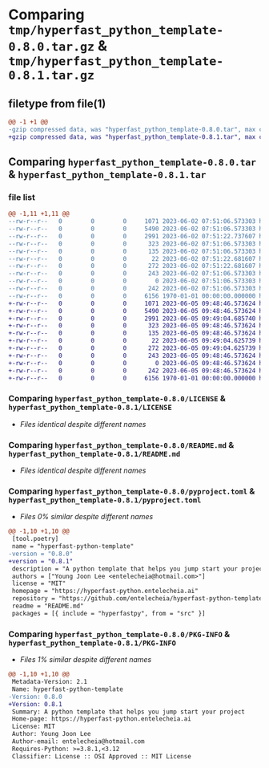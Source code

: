 # Comparing `tmp/hyperfast_python_template-0.8.0.tar.gz` & `tmp/hyperfast_python_template-0.8.1.tar.gz`

## filetype from file(1)

```diff
@@ -1 +1 @@
-gzip compressed data, was "hyperfast_python_template-0.8.0.tar", max compression
+gzip compressed data, was "hyperfast_python_template-0.8.1.tar", max compression
```

## Comparing `hyperfast_python_template-0.8.0.tar` & `hyperfast_python_template-0.8.1.tar`

### file list

```diff
@@ -1,11 +1,11 @@
--rw-r--r--   0        0        0     1071 2023-06-02 07:51:06.573303 hyperfast_python_template-0.8.0/LICENSE
--rw-r--r--   0        0        0     5490 2023-06-02 07:51:06.573303 hyperfast_python_template-0.8.0/README.md
--rw-r--r--   0        0        0     2991 2023-06-02 07:51:22.737607 hyperfast_python_template-0.8.0/pyproject.toml
--rw-r--r--   0        0        0      323 2023-06-02 07:51:06.573303 hyperfast_python_template-0.8.0/src/hyperfastpy/__cli__.py
--rw-r--r--   0        0        0      135 2023-06-02 07:51:06.573303 hyperfast_python_template-0.8.0/src/hyperfastpy/__init__.py
--rw-r--r--   0        0        0       22 2023-06-02 07:51:22.681607 hyperfast_python_template-0.8.0/src/hyperfastpy/_version.py
--rw-r--r--   0        0        0      272 2023-06-02 07:51:22.681607 hyperfast_python_template-0.8.0/src/hyperfastpy/conf/about/__init__.yaml
--rw-r--r--   0        0        0      243 2023-06-02 07:51:06.573303 hyperfast_python_template-0.8.0/src/hyperfastpy/project.toml
--rw-r--r--   0        0        0        0 2023-06-02 07:51:06.573303 hyperfast_python_template-0.8.0/src/hyperfastpy/py.typed
--rw-r--r--   0        0        0      242 2023-06-02 07:51:06.573303 hyperfast_python_template-0.8.0/src/hyperfastpy/pyproject.toml
--rw-r--r--   0        0        0     6156 1970-01-01 00:00:00.000000 hyperfast_python_template-0.8.0/PKG-INFO
+-rw-r--r--   0        0        0     1071 2023-06-05 09:48:46.573624 hyperfast_python_template-0.8.1/LICENSE
+-rw-r--r--   0        0        0     5490 2023-06-05 09:48:46.573624 hyperfast_python_template-0.8.1/README.md
+-rw-r--r--   0        0        0     2991 2023-06-05 09:49:04.685740 hyperfast_python_template-0.8.1/pyproject.toml
+-rw-r--r--   0        0        0      323 2023-06-05 09:48:46.573624 hyperfast_python_template-0.8.1/src/hyperfastpy/__cli__.py
+-rw-r--r--   0        0        0      135 2023-06-05 09:48:46.573624 hyperfast_python_template-0.8.1/src/hyperfastpy/__init__.py
+-rw-r--r--   0        0        0       22 2023-06-05 09:49:04.625739 hyperfast_python_template-0.8.1/src/hyperfastpy/_version.py
+-rw-r--r--   0        0        0      272 2023-06-05 09:49:04.625739 hyperfast_python_template-0.8.1/src/hyperfastpy/conf/about/__init__.yaml
+-rw-r--r--   0        0        0      243 2023-06-05 09:48:46.573624 hyperfast_python_template-0.8.1/src/hyperfastpy/project.toml
+-rw-r--r--   0        0        0        0 2023-06-05 09:48:46.573624 hyperfast_python_template-0.8.1/src/hyperfastpy/py.typed
+-rw-r--r--   0        0        0      242 2023-06-05 09:48:46.573624 hyperfast_python_template-0.8.1/src/hyperfastpy/pyproject.toml
+-rw-r--r--   0        0        0     6156 1970-01-01 00:00:00.000000 hyperfast_python_template-0.8.1/PKG-INFO
```

### Comparing `hyperfast_python_template-0.8.0/LICENSE` & `hyperfast_python_template-0.8.1/LICENSE`

 * *Files identical despite different names*

### Comparing `hyperfast_python_template-0.8.0/README.md` & `hyperfast_python_template-0.8.1/README.md`

 * *Files identical despite different names*

### Comparing `hyperfast_python_template-0.8.0/pyproject.toml` & `hyperfast_python_template-0.8.1/pyproject.toml`

 * *Files 0% similar despite different names*

```diff
@@ -1,10 +1,10 @@
 [tool.poetry]
 name = "hyperfast-python-template"
-version = "0.8.0"
+version = "0.8.1"
 description = "A python template that helps you jump start your project"
 authors = ["Young Joon Lee <entelecheia@hotmail.com>"]
 license = "MIT"
 homepage = "https://hyperfast-python.entelecheia.ai"
 repository = "https://github.com/entelecheia/hyperfast-python-template"
 readme = "README.md"
 packages = [{ include = "hyperfastpy", from = "src" }]
```

### Comparing `hyperfast_python_template-0.8.0/PKG-INFO` & `hyperfast_python_template-0.8.1/PKG-INFO`

 * *Files 1% similar despite different names*

```diff
@@ -1,10 +1,10 @@
 Metadata-Version: 2.1
 Name: hyperfast-python-template
-Version: 0.8.0
+Version: 0.8.1
 Summary: A python template that helps you jump start your project
 Home-page: https://hyperfast-python.entelecheia.ai
 License: MIT
 Author: Young Joon Lee
 Author-email: entelecheia@hotmail.com
 Requires-Python: >=3.8.1,<3.12
 Classifier: License :: OSI Approved :: MIT License
```

